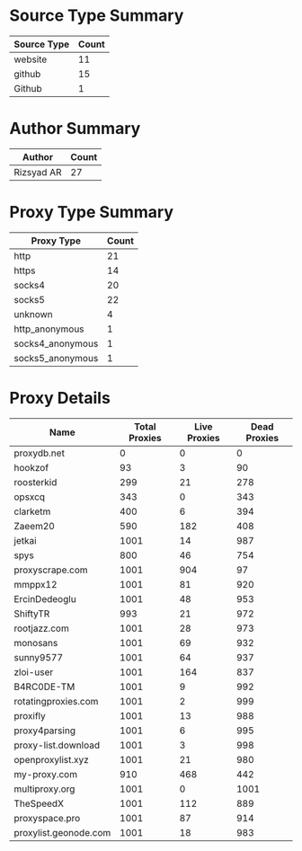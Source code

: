 # Source Type Summary

| Source Type | Count |
|-------------|-------|
| website | 11 |
| github | 15 |
| Github | 1 |


# Author Summary

| Author | Count |
|--------|-------|
| Rizsyad AR | 27 |


# Proxy Type Summary

| Proxy Type | Count |
|------------|-------|
| http | 21 |
| https | 14 |
| socks4 | 20 |
| socks5 | 22 |
| unknown | 4 |
| http_anonymous | 1 |
| socks4_anonymous | 1 |
| socks5_anonymous | 1 |


# Proxy Details

| Name | Total Proxies | Live Proxies | Dead Proxies |
|------|---------------|--------------|---------------|
| proxydb.net | 0 | 0 | 0 |
| hookzof | 93 | 3 | 90 |
| roosterkid | 299 | 21 | 278 |
| opsxcq | 343 | 0 | 343 |
| clarketm | 400 | 6 | 394 |
| Zaeem20 | 590 | 182 | 408 |
| jetkai | 1001 | 14 | 987 |
| spys | 800 | 46 | 754 |
| proxyscrape.com | 1001 | 904 | 97 |
| mmppx12 | 1001 | 81 | 920 |
| ErcinDedeoglu | 1001 | 48 | 953 |
| ShiftyTR | 993 | 21 | 972 |
| rootjazz.com | 1001 | 28 | 973 |
| monosans | 1001 | 69 | 932 |
| sunny9577 | 1001 | 64 | 937 |
| zloi-user | 1001 | 164 | 837 |
| B4RC0DE-TM | 1001 | 9 | 992 |
| rotatingproxies.com | 1001 | 2 | 999 |
| proxifly | 1001 | 13 | 988 |
| proxy4parsing | 1001 | 6 | 995 |
| proxy-list.download | 1001 | 3 | 998 |
| openproxylist.xyz | 1001 | 21 | 980 |
| my-proxy.com | 910 | 468 | 442 |
| multiproxy.org | 1001 | 0 | 1001 |
| TheSpeedX | 1001 | 112 | 889 |
| proxyspace.pro | 1001 | 87 | 914 |
| proxylist.geonode.com | 1001 | 18 | 983 |
